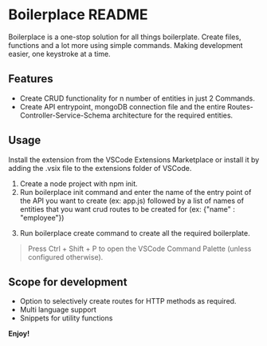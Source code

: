 # Boilerplace README

Boilerplace is a one-stop solution for all things boilerplate. Create files, functions and a lot more using simple commands. Making development easier, one keystroke at a time.

## Features

- Create CRUD functionality for n number of entities in just 2 Commands.
- Create API entrypoint, mongoDB connection file and the entire Routes-Controller-Service-Schema architecture for the required entities.

## Usage

Install the extension from the VSCode Extensions Marketplace or install it by adding the .vsix file to the extensions folder of VSCode.

1. Create a node project with npm init.
2. Run boilerplace init command and enter the name of the entry point of the API you want to create (ex: app.js) followed by a list of names of entities that you want crud routes to be created for (ex: {"name" : "employee"})

3) Run boilerplace create command to create all the required boilerplate.

> Press Ctrl + Shift + P to open the VSCode Command Palette (unless configured otherwise).

## Scope for development

- Option to selectively create routes for HTTP methods as required.
- Multi language support
- Snippets for utility functions

**Enjoy!**
